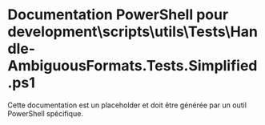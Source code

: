 # Documentation PowerShell pour development\scripts\utils\Tests\Handle-AmbiguousFormats.Tests.Simplified.ps1

Cette documentation est un placeholder et doit être générée par un outil PowerShell spécifique.
